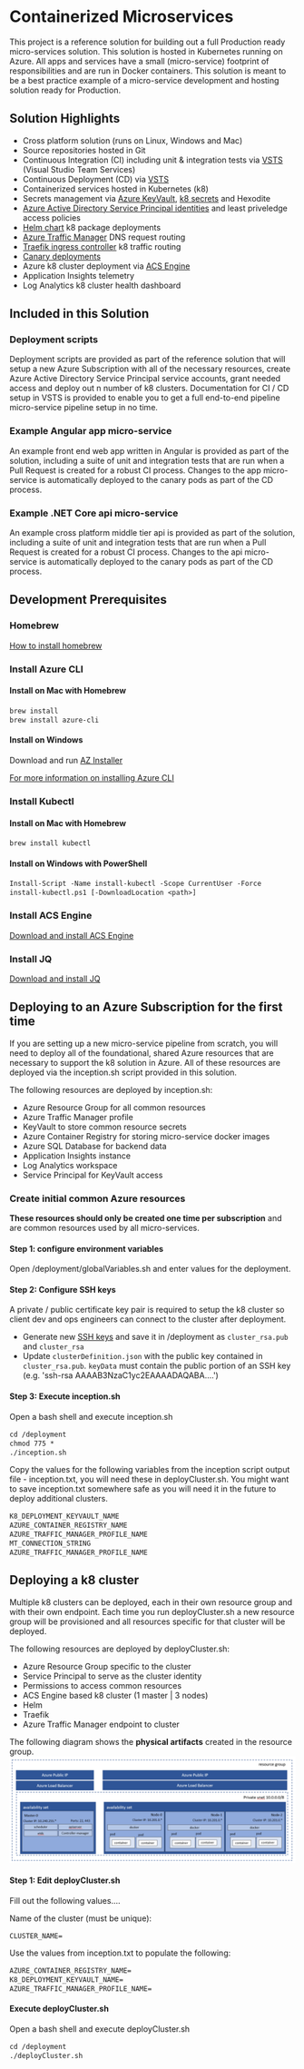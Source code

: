 # Containerized Microservices

This project is a reference solution for building out a full Production ready micro-services solution. This solution is hosted in Kubernetes running on Azure. All apps and services have a small (micro-service) footprint of responsibilities and are run in Docker containers. This solution is meant to be a best practice example of a micro-service development and hosting solution ready for Production.

## Solution Highlights

- Cross platform solution (runs on Linux, Windows and Mac)
- Source repositories hosted in Git
- Continuous Integration (CI) including unit & integration tests via [VSTS](https://www.visualstudio.com/team-services/) (Visual Studio Team Services)
- Continuous Deployment (CD) via [VSTS](https://www.visualstudio.com/team-services/)
- Containerized services hosted in Kubernetes (k8)
- Secrets management via [Azure KeyVault](https://azure.microsoft.com/en-us/services/key-vault/), [k8 secrets](https://kubernetes.io/docs/concepts/configuration/secret/) and Hexodite
- [Azure Active Directory Service Principal identities](https://docs.microsoft.com/en-us/azure/active-directory/develop/active-directory-application-objects) and least priveledge access policies
- [Helm chart](https://helm.sh/) k8 package deployments
- [Azure Traffic Manager](https://azure.microsoft.com/en-us/services/traffic-manager/) DNS request routing
- [Traefik ingress controller](https://github.com/kubernetes/charts/tree/master/stable/traefik) k8 traffic routing
- [Canary deployments](https://kubernetes.io/docs/concepts/cluster-administration/manage-deployment/#canary-deployments)
- Azure k8 cluster deployment via [ACS Engine](https://github.com/Azure/acs-engine/blob/master/docs/kubernetes/features.md)
- Application Insights telemetry
- Log Analytics k8 cluster health dashboard

## Included in this Solution

### Deployment scripts

Deployment scripts are provided as part of the reference solution that will setup a new Azure Subscription with all of the necessary resources, create Azure Active Directory Service Principal service accounts, grant needed access and deploy out n number of k8 clusters. Documentation for CI / CD setup in VSTS is provided to enable you to get a full end-to-end pipeline micro-service pipeline setup in no time.

### Example Angular app micro-service

An example front end web app written in Angular is provided as part of the solution, including a suite of unit and integration tests that are run when a Pull Request is created for a robust CI process. Changes to the app micro-service is automatically deployed to the canary pods as part of the CD process.

### Example .NET Core api micro-service

An example cross platform middle tier api is provided as part of the solution, including a suite of unit and integration tests that are run when a Pull Request is created for a robust CI process. Changes to the api micro-service is automatically deployed to the canary pods as part of the CD process.

## Development Prerequisites

### Homebrew
[How to install homebrew](https://brew.sh/)

### Install Azure CLI

#### Install on Mac with Homebrew

```
brew install
brew install azure-cli
```

#### Install on Windows

Download and run [AZ Installer](https://aka.ms/InstallAzureCliWindows)

[For more information on installing Azure CLI](https://docs.microsoft.com/en-us/cli/azure/install-azure-cli?view=azure-cli-latest)

### Install Kubectl

#### Install on Mac with Homebrew
```
brew install kubectl
```

#### Install on Windows with PowerShell
```
Install-Script -Name install-kubectl -Scope CurrentUser -Force
install-kubectl.ps1 [-DownloadLocation <path>]
```
### Install ACS Engine
[Download and install ACS Engine](https://github.com/Azure/acs-engine/blob/master/docs/acsengine.md#install)

### Install JQ
[Download and install JQ](https://stedolan.github.io/jq/download/)

## Deploying to an Azure Subscription for the first time

If you are setting up a new micro-service pipeline from scratch, you will need to deploy all of the foundational, shared Azure resources that are necessary to support the k8 solution in Azure. All of these resources are deployed via the inception.sh script provided in this solution.

The following resources are deployed by inception.sh:

- Azure Resource Group for all common resources
- Azure Traffic Manager profile
- KeyVault to store common resource secrets
- Azure Container Registry for storing micro-service docker images
- Azure SQL Database for backend data
- Application Insights instance
- Log Analytics workspace
- Service Principal for KeyVault access

### Create initial common Azure resources

**These resources should only be created one time per subscription** and are common resources used by all micro-services.

#### Step 1: configure environment variables

Open /deployment/globalVariables.sh and enter values for the deployment.

#### Step 2: Configure SSH keys

A private / public certificate key pair is required to setup the k8 cluster so client dev and ops engineers can connect to the cluster after deployment.

- Generate new [SSH keys](https://github.com/Azure/acs-engine/blob/master/docs/ssh.md#ssh-key-generation/) and save it in /deployment as `cluster_rsa.pub` and `cluster_rsa`
- Update `clusterDefinition.json` with the public key contained in `cluster_rsa.pub`. `keyData` must contain the public portion of an SSH key (e.g. 'ssh-rsa AAAAB3NzaC1yc2EAAAADAQABA....')

#### Step 3: Execute inception.sh

Open a bash shell and execute inception.sh

```
cd /deployment
chmod 775 *
./inception.sh
```

Copy the values for the following variables from the inception script output file - inception.txt, you will need these in deployCluster.sh. You might want to save inception.txt somewhere safe as you will need it in the future to deploy additional clusters.

```
K8_DEPLOYMENT_KEYVAULT_NAME
AZURE_CONTAINER_REGISTRY_NAME
AZURE_TRAFFIC_MANAGER_PROFILE_NAME
MT_CONNECTION_STRING
AZURE_TRAFFIC_MANAGER_PROFILE_NAME
```

## Deploying a k8 cluster

Multiple k8 clusters can be deployed, each in their own resource group and with their own endpoint. Each time you run deployCluster.sh a new resource group will be provisioned and all resources specific for that cluster will be deployed.

The following resources are deployed by deployCluster.sh:

- Azure Resource Group specific to the cluster
- Service Principal to serve as the cluster identity
- Permissions to access common resources
- ACS Engine based k8 cluster (1 master | 3 nodes)
- Helm
- Traefik
- Azure Traffic Manager endpoint to cluster

The following diagram shows the **physical artifacts** created in the resource group.
![](kubernetes-resource-group.png)

#### Step 1: Edit deployCluster.sh

Fill out the following values....

Name of the cluster (must be unique):

```
CLUSTER_NAME=
```

Use the values from inception.txt to populate the following:

```
AZURE_CONTAINER_REGISTRY_NAME=
K8_DEPLOYMENT_KEYVAULT_NAME=
AZURE_TRAFFIC_MANAGER_PROFILE_NAME=
```

#### Execute deployCluster.sh

Open a bash shell and execute deployCluster.sh

```
cd /deployment
./deployCluster.sh
```
